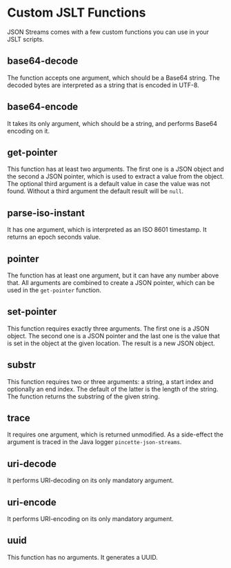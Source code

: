 # Custom JSLT Functions

JSON Streams comes with a few custom functions you can use in your JSLT scripts.

## base64-decode

The function accepts one argument, which should be a Base64 string. The decoded bytes are interpreted as a string that is encoded in UTF-8.

## base64-encode

It takes its only argument, which should be a string, and performs Base64 encoding on it.

## get-pointer

This function has at least two arguments. The first one is a JSON object and the second a JSON pointer, which is used to extract a value from the object. The optional third argument is a default value in case the value was not found. Without a third argument the default result will be `null`.

## parse-iso-instant

It has one argument, which is interpreted as an ISO 8601 timestamp. It returns an epoch seconds value.

## pointer

The function has at least one argument, but it can have any number above that. All arguments are combined to create a JSON pointer, which can be used in the `get-pointer` function.

## set-pointer

This function requires exactly three arguments. The first one is a JSON object. The second one is a JSON pointer and the last one is the value that is set in the object at the given location. The result is a new JSON object.

## substr

This function requires two or three arguments: a string, a start index and optionally an end index. The default of the latter is the length of the string. The function returns the substring of the given string.

## trace

It requires one argument, which is returned unmodified. As a side-effect the argument is traced in the Java logger `pincette-json-streams`.

## uri-decode

It performs URI-decoding on its only mandatory argument.

## uri-encode

It performs URI-encoding on its only mandatory argument.

## uuid

This function has no arguments. It generates a UUID.
